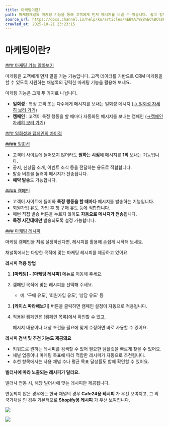 ```yaml
---
title: 마케팅이란?
path: 마케팅채널톡 마케팅 기능을 통해 고객에게 먼저 메시지를 보낼 수 있습니다. 쉽고 강력한 채널톡 마케팅 기능을 확인해보세요.9개의 아티클 > 마케팅이란?마케팅은 고객에게 먼저 말을 거는 기능입니다. 고객 데이터를 기반으로 CRM 마케팅을 할 수 있도록 지원하는 채널톡의 강력한 마케팅 기능을 활용해 보세요.
source_url: https://docs.channel.io/help/ko/articles/%EB%A7%88%EC%BC%80%ED%8C%85%EC%9D%B4%EB%9E%80-368b4bb5
crawled_at: 2025-10-21 23:23:15
---
```


# 마케팅이란?

[### 마케팅 기능 알아보기](#마케팅-기능-알아보기)

마케팅은 고객에게 먼저 말을 거는 기능입니다. 고객 데이터를 기반으로 CRM 마케팅을 할 수 있도록 지원하는 채널톡의 강력한 마케팅 기능을 활용해 보세요.

마케팅 기능은 크게 두 가지로 나뉩니다.

* **일회성** : 특정 고객 또는 다수에게 메시지를 보내는 일회성 메시지 [(→ 일회성 자세히 보러 가기)](https://docs.channel.io/help/ko/articles/f62c11ab)
* **캠페인** : 고객이 특정 행동을 할 때마다 자동화된 메시지를 보내는 캠페인 [(→캠페인 자세히 보러 가기)](https://docs.channel.io/help/ko/articles/9064c609)

[### 일회성과 캠페인의 차이점](#일회성과-캠페인의-차이점)

[#### 일회성](#일회성)

* 고객이 사이트에 들어오지 않더라도 **원하는 시점**에 메시지를 **1회** 보내는 기능입니다.
* 공지, 신상품 소개, 이벤트 소식 등을 전달하는 용도로 적합합니다.
* 발송 버튼을 눌러야 메시지가 전송됩니다.
* **예약 발송**도 가능합니다.

[#### 캠페인](#캠페인)

* 고객이 사이트에 들어와 **특정 행동을 할 때마다** 메시지를 발송하는 기능입니다.
* 회원가입 유도, 가입 후 첫 구매 유도 등에 적합합니다.
* 매번 직접 발송 버튼을 누르지 않아도 **자동으로 메시지가 전송**됩니다.
* **특정 시간대에만** 발송되도록 설정 가능합니다.

[### 마케팅 레시피](#마케팅-레시피)

마케팅 캠페인을 처음 설정하신다면, 레시피를 활용해 손쉽게 시작해 보세요.

채널톡에서는 다양한 목적에 맞는 마케팅 레시피를 제공하고 있어요.

**레시피 적용 방법**

1. **[마케팅] - [마케팅 레시피]** 메뉴로 이동해 주세요.
2. 캠페인 목적에 맞는 레시피를 선택해 주세요.

   * 예: ‘구매 유도’, ‘회원가입 유도’, ‘상담 유도’ 등
3. **[케이스 따라해보기]** 버튼을 클릭하면 캠페인 설정이 자동으로 적용됩니다.
4. 적용된 캠페인은 [캠페인 목록]에서 확인할 수 있고,

   메시지 내용이나 대상 조건을 필요에 맞게 수정하면 바로 사용할 수 있어요.

**레시피 검색 및 추천 기능도 제공돼요**

* 키워드로 원하는 레시피를 검색할 수 있어 필요한 템플릿을 빠르게 찾을 수 있어요.
* 채널 업종이나 마케팅 목표에 따라 적합한 레시피가 자동으로 추천됩니다.
* 추천 항목에서는 사용 채널 수나 평균 목표 달성률도 함께 확인할 수 있어요.

**빌더사에 따라 노출되는 레시피가 달라요.**

빌더사 연동 시, 해당 빌더사에 맞는 레시피만 제공됩니다.

연동되지 않은 경우에는 한국 채널의 경우 **Cafe24용 레시피** 가 우선 보여지고, 그 외 국가채널 인 경우 기본적으로 **Shopify용 레시피** 가 우선 보여집니다.

![](https://cf.channel.io/document/spaces/6/articles/25/revisions/416863/usermedia/68761d8a854393a6a9ee)

![](https://cf.channel.io/document/spaces/6/articles/25/revisions/416863/usermedia/6877895cc2ef7fed372e)